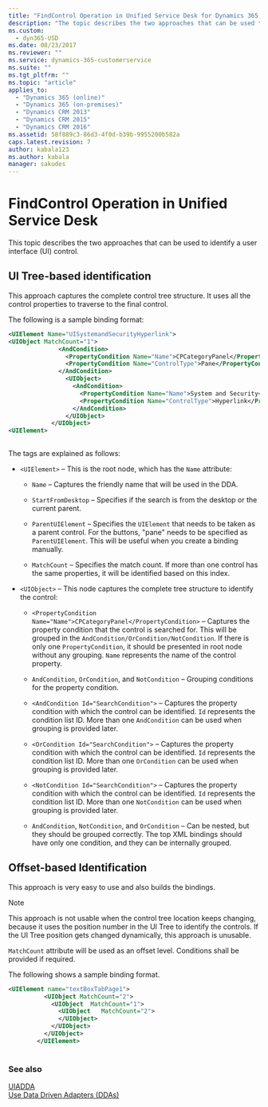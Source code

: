 ```yaml
---
title: "FindControl Operation in Unified Service Desk for Dynamics 365 Customer Engagement| MicrosoftDocs"
description: "The topic describes the two approaches that can be used to identify a user interface (UI) control."
ms.custom:
  - dyn365-USD
ms.date: 08/23/2017
ms.reviewer: ""
ms.service: dynamics-365-customerservice
ms.suite: ""
ms.tgt_pltfrm: ""
ms.topic: "article"
applies_to: 
  - "Dynamics 365 (online)"
  - "Dynamics 365 (on-premises)"
  - "Dynamics CRM 2013"
  - "Dynamics CRM 2015"
  - "Dynamics CRM 2016"
ms.assetid: 58f889c3-86d3-4f0d-b39b-9955200b582a
caps.latest.revision: 7
author: kabala123
ms.author: kabala
manager: sakudes
---
```

# FindControl Operation in Unified Service Desk
This topic describes the two approaches that can be used to identify a user interface (UI) control.  
  
<a name="tree"></a>   
## UI Tree-based identification  
 This approach captures the complete control tree structure. It uses all the control properties to traverse to the final control.  
  
 The following is a sample binding format:  
  
```xml  
<UIElement Name="UISystemandSecurityHyperlink">  
<UIObject MatchCount="1">                              
              <AndCondition>  
                <PropertyCondition Name="Name">CPCategoryPanel</PropertyCondition>  
                <PropertyCondition Name="ControlType">Pane</PropertyCondition>  
              </AndCondition>  
                <UIObject>                                     
                  <AndCondition>  
                    <PropertyCondition Name="Name">System and Security</PropertyCondition>  
                    <PropertyCondition Name="ControlType">Hyperlink</PropertyCondition>  
                  </AndCondition>                    
                </UIObject>  
            </UIObject>  
<UIElement>  
  
```  
  
 The tags are explained as follows:  
  
-   `<UIElement>` – This is the root node, which has the `Name` attribute:  
  
    -   `Name` – Captures the friendly name that will be used in the DDA.  
  
    -   `StartFromDesktop` – Specifies if the search is from the desktop or the current parent.  
  
    -   `ParentUIElement` – Specifies the `UIElement` that needs to be taken as a parent control. For the buttons, "pane" needs to be specified as `ParentUIElement`. This will be useful when you create a binding manually.  
  
    -   `MatchCount` – Specifies the match count. If more than one control has the same properties, it will be identified based on this index.  
  
-   `<UIObject>` – This node captures the complete tree structure to identify the control:  
  
    -   `<PropertyCondition Name="Name">CPCategoryPanel</PropertyCondition>` – Captures the property condition that the control is searched for. This will be grouped in the `AndCondition/OrCondition/NotCondition`. If there is only one `PropertyCondition`, it should be presented in root node without any grouping.  `Name` represents the name of the control property.  
  
    -   `AndCondition`,  `OrCondition`, and `NotCondition` – Grouping conditions for the property condition.  
  
    -   `<AndCondition Id="SearchCondition">` – Captures the property condition with which the control can be identified.  `Id` represents the condition list ID. More than one `AndCondition` can be used when grouping is provided later.  
  
    -   `<OrCondition Id="SearchCondition">` – Captures the property condition with which the control can be identified.   `Id` represents the condition list ID. More than one `OrCondition` can be used when grouping is provided later.  
  
    -   `<NotCondition Id="SearchCondition">` – Captures the property condition with which the control can be identified.  `Id` represents the condition list ID. More than one `NotCondition` can be used when grouping is provided later.  
  
    -   `AndCondition`,  `NotCondition`, and `OrCondition` – Can be nested, but they should be grouped correctly. The top XML bindings should have only one condition, and they can be internally grouped.  
  
<a name="offset"></a>   
## Offset-based Identification  
 This approach is very easy to use and also builds the bindings.  
  
> [!NOTE]
>  This approach is not usable when the control tree location keeps changing, because it uses the position number in the UI Tree to identify the controls. If the UI Tree position gets changed dynamically, this approach is unusable.  
  
 `MatchCount` attribute will be used as an offset level. Conditions shall be provided if required.  
  
 The following shows a sample binding format.  
  
```xml  
<UIElement name="textBoxTabPage1">  
          <UIObject MatchCount="2">              
            <UIObject  MatchCount="1">               
              <UIObject   MatchCount="2">                  
              </UIObject>  
            </UIObject>  
          </UIObject>  
        </UIElement>  
  
```  
  
### See also  
 [UIADDA](../unified-service-desk/uiadda.md)   
 [Use Data Driven Adapters (DDAs)](../unified-service-desk/use-data-driven-adapters-ddas.md)
